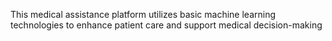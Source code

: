 This medical assistance platform utilizes basic machine learning technologies to enhance patient care and support medical decision-making

